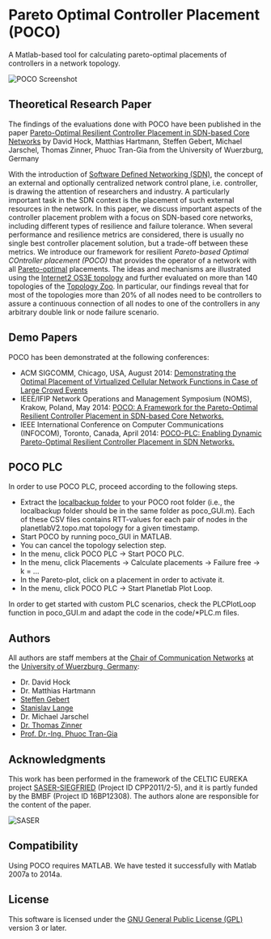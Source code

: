 Pareto Optimal Controller Placement (POCO)
==========================================

A Matlab-based tool for calculating pareto-optimal placements of controllers in a network topology.

![POCO Screenshot](https://raw.githubusercontent.com/lsinfo3/poco/master/images/screenshot_poco.png)


Theoretical Research Paper
--------------------------
The findings of the evaluations done with POCO have been published in the paper [Pareto-Optimal Resilient Controller Placement in SDN-based Core Networks](http://www3.informatik.uni-wuerzburg.de/staff/zinner/preprints/POCO%20ITC.pdf) by David Hock, Matthias Hartmann, Steffen Gebert, Michael Jarschel, Thomas Zinner, Phuoc Tran-Gia from the University of Wuerzburg, Germany

With the introduction of [Software Defined Networking (SDN)](http://en.wikipedia.org/wiki/Software-defined_networking), the concept of an external and optionally centralized network control plane, i.e. controller, is drawing the attention of researchers and industry. A particularly important task in the SDN context is the placement of such external resources in the network. In this paper, we discuss important aspects of the controller placement problem with a focus on SDN-based core networks, including different types of resilience and failure tolerance. When several performance and resilience metrics are considered, there is usually no single best controller placement solution, but a trade-off between these metrics. We introduce our framework for resilient *Pareto-based Optimal COntroller placement (POCO)* that provides the operator of a network with all [Pareto-optimal](http://en.wikipedia.org/wiki/Pareto_optimality) placements. The ideas and mechanisms are illustrated using the [Internet2 OS3E topology](http://www.internet2.edu/network/ose/) and further evaluated on more than 140 topologies of the [Topology Zoo](http://www.topology-zoo.org/). In particular, our findings reveal that for most of the topologies more than 20% of all nodes need to be controllers to assure a continuous connection of all nodes to one of the controllers in any arbitrary double link or node failure scenario.

Demo Papers
-----------
POCO has been demonstrated at the following conferences:

  * ACM SIGCOMM, Chicago, USA, August 2014: [Demonstrating the Optimal Placement of Virtualized Cellular Network Functions in Case of Large Crowd Events
](http://www3.informatik.uni-wuerzburg.de/staff/zinner/preprints/Demo%20POCO%20SIGCOMM.pdf)
  * IEEE/IFIP Network Operations and Management Symposium (NOMS), Krakow, Poland, May 2014: [POCO: A Framework for the Pareto-Optimal Resilient Controller Placement in SDN-based Core Networks.](http://www3.informatik.uni-wuerzburg.de/research/projects/saser/poco/publications/pocodemo_ieee_noms.pdf)
  * IEEE International Conference on Computer Communications (INFOCOM), Toronto, Canada, April 2014: [POCO-PLC: Enabling Dynamic Pareto-Optimal Resilient Controller Placement in SDN Networks.](http://www3.informatik.uni-wuerzburg.de/research/projects/saser/poco/publications/pocodemo_ieee_info.pdf)

POCO PLC
--------
In order to use POCO PLC, proceed according to the following steps.
  * Extract the [localbackup folder](http://euros.informatik.uni-wuerzburg.de/public/localbackup.zip) to your POCO root folder (i.e., the localbackup folder should be in the same folder as poco_GUI.m). Each of these CSV files contains RTT-values for each pair of nodes in the planetlabV2.topo.mat topology for a given timestamp.
  * Start POCO by running poco_GUI in MATLAB.
  * You can cancel the topology selection step.
  * In the menu, click POCO PLC -> Start POCO PLC.
  * In the menu, click Placements -> Calculate placements -> Failure free -> k = ...
  * In the Pareto-plot, click on a placement in order to activate it.
  * In the menu, click POCO PLC -> Start Planetlab Plot Loop.

In order to get started with custom PLC scenarios, check the PLCPlotLoop function in poco_GUI.m and adapt the code in the code/*PLC.m files.

Authors
-------
All authors are staff members at the [Chair of Communication Networks](http://www3.informatik.uni-wuerzburg.de) at the [University of Wuerzburg, Germany](http://www.uni-wuerzburg.de):

* Dr. David Hock
* Dr. Matthias Hartmann
* [Steffen Gebert](http://www3.informatik.uni-wuerzburg.de/staff/steffen.gebert/)
* [Stanislav Lange](http://www3.informatik.uni-wuerzburg.de/staff/stanislav.lange/)
* Dr. Michael Jarschel
* [Dr. Thomas Zinner](http://www3.informatik.uni-wuerzburg.de/staff/zinner/)
* [Prof. Dr.-Ing. Phuoc Tran-Gia](http://www3.informatik.uni-wuerzburg.de/staff/trangia/)


Acknowledgments
---------------
This work has been performed in the framework of the CELTIC EUREKA project [SASER-SIEGFRIED](http://saser.eu) (Project ID CPP2011/2-5), and it is partly funded by the BMBF (Project ID 16BP12308). The authors alone are responsible for the content of the paper.

![SASER](http://saser-siegfried.eu/fileadmin/content/saser/logos/saser/logo-hero.png)


Compatibility
-------------
Using POCO requires MATLAB. We have tested it successfully with Matlab 2007a to 2014a.


License
-------
This software is licensed under the [GNU General Public License (GPL)](http://www.gnu.org/licenses/gpl.html) version 3 or later.